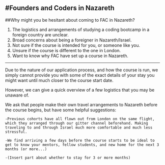 #Founders and Coders in Nazareth
-----
##Why might you be hesitant about coming to FAC in Nazareth?

1. The logistics and arrangements of studying a coding bootcamp in a foreign country are unclear.
2. Broad concerns about being a foreigner in Nazareth/Israel.
3. Not sure if the course is intended for you, or someone like you.
4. Unsure if the course is different to the one in London.
5. Want to know why FAC have set up a course in Nazareth.

---

  Due to the nature of our application process, and how the course is run, we simply cannot provide you with some of the exact details of your stay you might want until much closer to the course start date.

  However, we can give a quick overview of a few logistics that you may be unaware of.

  We ask that people make their own travel arrangements to Nazareth before the course begins, but have some helpful suggestions:

    -Previous cohorts have all flown out from London on the same flight, which they arranged through our gitter channel beforehand. Making traveling to and through Israel much more comfortable and much less stressful.

    -We find arriving a few days before the course starts to be ideal to get to know your mentors, fellow students, and new home for the next 3 months (or more...)

    -(Insert part about whether to stay for 3 or more months)

